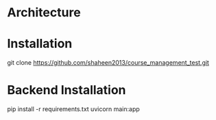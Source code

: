 # Architecture


# Installation
git clone https://github.com/shaheen2013/course_management_test.git


# Backend Installation
pip install -r requirements.txt
uvicorn main:app
